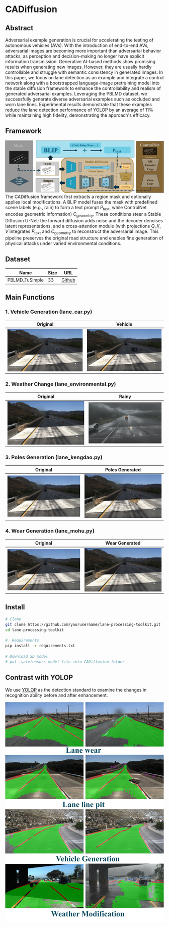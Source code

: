 # CADiffusion

## Abstract
Adversarial example generation is crucial for accelerating 
the testing of autonomous vehicles (AVs). 
With the introduction of end-to-end AVs, 
adversarial images are becoming more important than 
adversarial behavior attacks, as perception and decision-making 
no longer have explicit information transmission. Generative 
AI-based methods show promising results when generating new images.
However, they are usually hardly controllable and struggle with 
semantic consistency in generated images. In this paper, 
we focus on lane detection as an example and integrate a control 
network along with a bootstrapped language-image pretraining model
into the stable diffusion framework to enhance the controllability 
and realism of generated adversarial examples. Leveraging the 
PBLMD dataset, we successfully generate diverse adversarial 
examples such as occluded and worn lane lines. Experimental 
results demonstrate that these examples reduce the lane detection 
performance of YOLOP by an average of 11\% while maintaining high 
fidelity, demonstrating the approach's efficacy. 

## Framework
![framework.png](framework.png)
The CADiffusion framework first extracts a region mask and optionally 
applies local modifications. A BLIP model fuses the mask with 
predefined scene labels (e.g., rain) to form a text prompt 
$P_{\text{text}}$, while ControlNet encodes geometric 
information) $C_{\text{geometry}}$. These conditions steer a 
Stable Diffusion U-Net: the forward diffusion adds noise and the 
decoder denoises latent representations, and a cross-attention 
module (with projections $Q,K,V$ integrates $P_{\text{text}}$ 
and $C_{\text{geometry}}$ to reconstruct the adversarial image. 
This pipeline preserves the original road structure and enables 
fine generation of physical attacks under varied environmental 
conditions.

## Dataset
| Name           | Size | URL                                                                            |
|----------------|------|--------------------------------------------------------------------------------|
| PBLMD_TuSimple | 33   | [Github](https://github.com/ADSafetyJointLab/PBLMD/tree/main/dataset/TuSimple) |
## Main Functions

### 1. Vehicle Generation (lane_car.py)

| Original |                     Vehicle                      |
|:------:|:------------------------------------------------:|
| <img src="images/1.jpg" alt="1.jpg" width="100%" /> | <img src="car/1.png" alt="1.png" width="100%" /> |

### 2. Weather Change (lane_environmental.py)

| Original | Rainy |
|:--------:|:-----:|
| <img src="images/1.jpg" alt="Original" width="100%" /> | <img src="rainy/1_rainy.png" alt="Rainy" width="100%" /> |

### 3. Poles Generation (lane_kengdao.py)

| Original | Poles Generated |
|:--------:|:----------------:|
| <img src="images/1.jpg" alt="Original" width="100%" /> | <img src="kengdao/processed_1.jpg" alt="Poles Generated" width="100%" /> |

### 4. Wear Generation (lane_mohu.py)

| Original | Wear Generated |
|:--------:|:---------------:|
| <img src="images/1.jpg" alt="Original" width="100%" /> | <img src="mosun/processed_1.jpg" alt="Wear Generated" width="100%" /> |




## Install
```bash
# Clone
git clone https://github.com/yourusername/lane-processing-toolkit.git
cd lane-processing-toolkit

#  Requirements
pip install -r requirements.txt

# Download SD model
# put .safetensors model file into CADiffusion folder
```
## Contrast with YOLOP

We use [YOLOP](https://github.com/hustvl/YOLOP) as the detection standard to examine the changes 
in recognition ability before and after enhancement.

![allresult.png](allresult.png)

